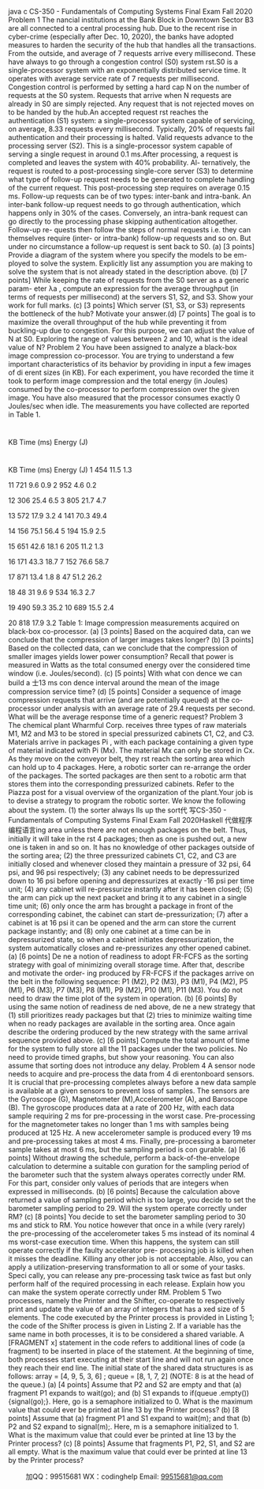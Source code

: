 java c
CS-350   -   Fundamentals   of   Computing   Systems 
Final   Exam 
Fall   2020 
Problem   1 The         nancial   institutions   at   the   Bank   Block   in   Downtown   Sector   B3   are   all   connected   to a   central   processing   hub.      Due   to   the   recent   rise   in   cyber-crime   (especially   after   Dec.      10,   2020),   the   banks   have   adopted   measures   to   harden   the   security   of the   hub   that   handles   all   the transactions.   From the outside, and average of 7 requests   arrive every   millisecond.    These   have   always   to   go   through   a   congestion   control   (S0)   system       rst.S0   is   a   single-processor   system   with   an   exponentially   distributed   service   time.    It   operates   with   average   service   rate   of   7   requests   per   millisecond.    Congestion   control   is   performed   by   setting a hard cap N   on the   number   of requests   at   the   S0   system.    Requests that   arrive when   N   requests   are   already   in   S0   are   simply   rejected.   Any   request   that   is   not   rejected   moves   on   to   be   handed   by   the   hub.An   accepted   request       rst   reaches   the   authentication   (S1)   system:    a   single-processor   system   capable   of servicing,   on   average,   8.33   requests   every   millisecond.   Typically,   20%   of requests   fail   authentication   and   their   processing   is   halted.    Valid   requests   advance   to   the   processing   server   (S2).    This   is   a   single-processor   system   capable   of   serving   a   single   request   in   around   0.1   ms.After   processing,   a   request   is   completed   and   leaves   the   system   with   40%   probability.      Al-   ternatively,   the   request   is   routed   to   a   post-processing   single-core   server   (S3)   to   determine   what   type   of   follow-up   request   needs   to   be   generated   to   complete   handling   of   the   current   request.   This   post-processing step requires on   average   0.15   ms.    Follow-up requests   can   be   of   two   types:   inter-bank   and   intra-bank.   An   inter-bank   follow-up   request   needs   to   go   through   authentication,   which   happens   only   in   30%   of the   cases.    Conversely,   an   intra-bank   request   can   go   directly   to   the   processing   phase   skipping   authentication   altogether.      Follow-up   re-   quests then follow the   steps   of normal   requests                   i.e.   they   can themselves   require   (inter-   or   intra-bank)   follow-up   requests   and   so   on.    But   under   no   circumstance   a follow-up   request   is   sent   back   to   S0.
(a)    [3   points]   Provide   a   diagram   of the   system   where   you   specify   the   models   to   be   em-   ployed to   solve the   system.    Explicitly   list   any   assumption you   are   making to   solve the   system   that   is   not   already   stated   in   the   description   above.
(b)    [7   points]   While   keeping   the   rate   of requests   from   the   S0   server   as   a   generic   param-   eter   λa   ,   compute   an   expression   for   the   average   throughput   (in   terms   of   requests   per   millisecond)   at   the   servers   S1,   S2,   and   S3.   Show   your   work   for   full   marks.
(c)    [3 points] Which server   (S1, S3, or   S3)   represents   the   bottleneck   of   the   hub?    Motivate   your   answer.(d)    [7   points] The   goal   is   to   maximize   the   overall   throughput   of   the   hub   while   preventing it   from   buckling-up   due   to   congestion.   For   this   purpose,   we   can   adjust   the   value   of N   at   S0.   Exploring   the   range   of values   between   2   and   10,   what   is   the   ideal   value   of N?
Problem   2 You   have   been   assigned   to   analyze   a   black-box   image   compression   co-processor.      You   are   trying   to   understand   a   few   important   characteristics   of   its   behavior   by   providing   in   input   a   few   images   of   di    erent    sizes   (in   KB).   For   each   experiment,   you   have   recorded   the   time   it   took   to   perform   image   compression   and   the   total   energy    (in   Joules)   consumed   by   the   co-processor to   perform   compression   over the   given   image.    You   have   also   measured that the   processor   consumes   exactly   0   Joules/sec   when   idle.    The   measurements   you   have   collected   are   reported   in   Table 1. 
# 
KB 
Time (ms) 
Energy (J) 

# 
KB 
Time (ms) 
Energy (J) 
1 
454 
11.5 
1.3 

11 
721 
9.6 
0.9 
2 
952 
4.6 
0.2 

12 
306 
25.4 
6.5 
3 
805 
21.7 
4.7 

13 
572 
17.9 
3.2 
4 
141 
70.3 
49.4 

14 
156 
75.1 
56.4 
5 
194 
15.9 
2.5 

15 
651 
42.6 
18.1 
6 
205 
11.2 
1.3 

16 
171 
43.3 
18.7 
7 
152 
76.6 
58.7 

17 
871 
13.4 
1.8 
8 
47 
51.2 
26.2 

18 
48 
31 
9.6 
9 
534 
16.3 
2.7 

19 
490 
59.3 
35.2 
10 
689 
15.5 
2.4 

20 
818 
17.9 
3.2 
Table   1:   Image   compression   measurements   acquired   on   black-box   co-processor.
(a)      [3   points] Based on the acquired   data,   can   we   conclude   that   the   compression   of larger   images   takes   longer?
(b)    [3 points] Based on the collected data, can we conclude that the compression of   smaller   images   yields   lower   power   consumption?    Recall   that   power   is   measured   in   Watts   as   the   total   consumed   energy   over   the   considered   time   window   (i.e.   Joules/second).
(c)    [5   points]   With   what   con    dence   we   can   build   a   士13   ms   con    dence   interval   around   the   mean   of the   image   compression   service   time?
(d)    [5    points]   Consider   a   sequence   of   image   compression   requests   that   arrive    (and   are   potentially   queued)   at   the   co-processor   under   analysis   with   an   average   rate   of   29.4   requests   per   second.   What   will   be   the   average   response   time   of a   generic   request?
Problem   3 The   chemical   plant   Wharmful   Corp.    receives   three   types   of   raw   materials   M1,   M2   and   M3   to be stored in special   pressurized   cabinets   C1,   C2,   and   C3.    Materials arrive   in   packages   Pi   ,   with   each   package   containing   a   given   type   of   material   indicated   with   Pi   (Mx).    The   material Mx can only be stored in Cx.   As they move on the   conveyor   belt,   they         rst   reach the   sorting   area   which   can   hold   up   to   4   packages.      Here,   a   robotic   sorter   can   re-arrange   the   order   of   the   packages.   The   sorted   packages   are   then   sent   to   a   robotic   arm   that   stores   them   into   the   corresponding   pressurized   cabinets.      Refer   to   the   Piazza   post   for   a   visual   overview   of   the   organization   of   the   plant.Your   job   is   to   devise   a   strategy   to   program   the   robotic   sorter.    We   know   the   following   about the   system.       (1)    the    sorter   always          lls   up   the   sort代 写CS-350 - Fundamentals of Computing Systems Final Exam Fall 2020Haskell
代做程序编程语言ing   area         unless   there   are   not   enough   packages   on   the   belt.       Thus,    initially    it   will   take   in   the          rst   4   packages;    then   as   one   is   pushed   out,   a   new   one   is   taken   in   and   so   on.   It   has   no   knowledge   of other   packages   outside   of   the   sorting   area;    (2)   the   three   pressurized   cabinets   C1,   C2,   and   C3   are   initially   closed   and   whenever   closed   they   maintain   a   pressure   of 32   psi,   64   psi,   and   96   psi   respectively;   (3)   any   cabinet   needs   to   be   depressurized   down   to   16   psi   before   opening   and   depressurizes   at   exactly   -16   psi   per   time   unit;   (4)   any   cabinet   will   re-pressurize   instantly   after   it   has   been   closed;   (5)   the   arm   can   pick   up   the   next   packet   and   bring   it   to   any   cabinet   in   a   single   time   unit;   (6)   only   once the   arm   has   brought   a   package   in front   of the   corresponding   cabinet, the   cabinet   can   start   de-pressurization;   (7)   after   a   cabinet   is   at   16   psi   it   can   be   opened   and   the   arm   can   store   the   current   package   instantly;   and   (8)   only   one   cabinet   at   a   time   can   be   in   depressurized   state,   so   when   a   cabinet   initiates   depressurization,   the   system   automatically   closes   and   re-pressurizes   any   other   opened   cabinet.(a)    [6   points] De      ne   a   notion   of   readiness   to   adopt   FR-FCFS   as   the   sorting   strategy   with goal   of   minimizing   overall   storage   time.    After   that,   describe   and   motivate   the   order-   ing produced by   FR-FCFS if the packages   arrive   on   the   belt   in   the   following   sequence:
P1   (M2),   P2   (M3),   P3   (M1),   P4   (M2),   P5   (M1),   P6   (M3),   P7   (M3),   P8   (M1),   P9   (M2),   P10   (M1),   P11   (M3).   You   do   not   need   to   draw   the   time   plot   of the   system   in   operation.
(b)    [6   points]   By   using the   same   notion   of readiness   de    ned   above,   de    ne   a   new   strategy   that   (1)   still   prioritizes      ready         packages   but   that   (2)   tries   to   minimize   waiting   time when   no   ready   packages   are   available   in   the   sorting   area.       Once   again   describe   the   ordering produced by the new strategy   with   the   same   arrival   sequence   provided   above. 
(c)    [6    points]   Compute   the   total   amount   of   time   for   the   system   to   fully   store   all   the   11   packages   under   the   two   policies.    No   need   to   provide   timed   graphs,   but   show   your   reasoning.   You   can   also   assume   that   sorting   does   not   introduce   any   delay.
Problem   4 A sensor node needs to acquire and pre-process the data from 4 di    erentonboard sensors.   It is   crucial that pre-processing completes always before   a   new   data   sample   is   available   at   a   given   sensors   to   prevent   loss   of samples.    The   sensors   are   the   Gyroscope   (G),   Magnetometer   (M),Accelerometer   (A),   and   Baroscope   (B).   The   gyroscope   produces   data   at   a   rate   of   200   Hz,   with   each   data   sample   requiring   2   ms   for   pre-processing   in   the   worst   case.    Pre-processing   for   the   magnetometer   takes   no   longer   than   1   ms   with   samples   being   produced   at   125   Hz.   A   new   accelerometer   sample   is   produced   every   19   ms   and   pre-processing   takes   at   most   4   ms.   Finally,   pre-processing   a   barometer   sample   takes   at   most   6   ms,   but   the   sampling   period   is   con      gurable.
(a)    [6   points]   Without   drawing   the   schedule,   perform   a   back-of-the-envelope   calculation to   determine   a   suitable   con    guration   for   the   sampling   period   of   the   barometer   such   that the system always operates correctly under RM. For this part, consider only values   of periods   that   are   integers   when   expressed   in   milliseconds.
(b)    [6   points]   Because   the   calculation   above   returned   a   value   of   sampling   period   which   is   too   large,   you   decide   to   set   the   barometer   sampling   period   to   29.    Will   the   system   operate   correctly   under   RM?
(c)    [8    points]   You   decide   to   set   the   barometer   sampling   period   to   30   ms   and   stick   to   RM.   You   notice   however   that   once   in   a   while   (very   rarely)   the   pre-processing   of   the   accelerometer takes   5 ms instead of its   nominal   4   ms   worst-case   execution   time.    When   this   happens,   the   system   can   still   operate   correctly   if the   faulty   accelerator   pre-   processing   job   is   killed   when   it   misses   the   deadline.    Killing   any   other job   is   not   acceptable.    Also,   you   can   apply   a   utilization-preserving   transformation   to   all   or some   of your   tasks.    Speci    cally,   you   can   release   any   pre-processing   task   twice   as   fast   but   only   perform   half of the   required   processing   in   each   release.   Explain   how   you   can   make   the   system   operate   correctly   under   RM.
Problem   5 Two   processes,    namely   the   Printer   and   the   Shifter,    co-operate   to   respectively   print   and   update   the   value   of   an   array   of   integers   that   has   a         xed   size   of   5   elements.       The    code   executed   by   the   Printer   process   is   provided   in   Listing 1;   the   code   of   the   Shifter   process   is given in   Listing 2. If a variable has the   same   name   in   both   processes,   it   is   to   be   considered   a   shared   variable.   A    [FRAGMENT    x]    statement   in   the   code   refers   to   additional   lines   of code   (a   fragment) to be inserted in   place   of the   statement.    At the   beginning   of time,   both   processes   start   executing   at   their   start   line   and   will   not   run   again   once   they   reach   their   end   line.   The   initial   state   of   the   shared   data   structures   is   as   follows:      array      =      [4,    9,    5,    3,    6] ;   queue      =      [8,    1,    7,    2]      (NOTE:   8   is   at   the   head   of   the   queue.)
(a)    [4   points]   Assume   that   P2   and   S2   are   empty   and   that   (a)   fragment   P1   expands   to wait(go);   and   (b)   S1   expands   to   if(queue   .empty()){signal(go);}.      Here,   go   is   a   semaphore   initialized   to   0.   What   is   the   maximum   value   that   could   ever   be   printed   at   line   13   by   the   Printer   process?
(b)    [8   points] Assume   that   (a) fragment   P1   and   S1 expand   to   wait(m);   and   that   (b)   P2   and   S2   expand   to   signal(m);.    Here,   m   is   a   semaphore   initialized   to    1.    What   is   the   maximum   value   that   could   ever   be   printed   at   line   13   by   the   Printer   process?
(c)    [8    points]   Assume   that   fragments   P1,   P2,    S1,   and   S2   are   all   empty.      What   is   the   maximum   value   that   could   ever   be   printed   at   line   13   by   the   Printer   process?



         
加QQ：99515681  WX：codinghelp  Email: 99515681@qq.com
